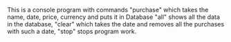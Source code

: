 This is a console program with commands "purchase" which takes the name, date, price, currency and puts it in Database 
"all" shows all the data in the database, "clear" which takes the date and removes all the purchases with such a date, "stop" stops program work.